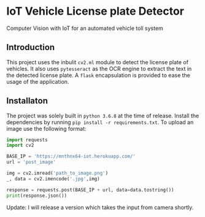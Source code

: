 # IoT Vehicle License plate Detector

Computer Vision with IoT for an automated vehicle toll system

## Introduction

This project uses the inbulit `cv2.ml` module to detect the license plate of vehicles. It also uses `pytesseract` as the OCR engine to extract the text in the detected license plate. A `flask` encapsulation is provided to ease the usage of the application.

## Installaton

The project was solely built in `python 3.6.8` at the time of release. Install the dependencies by running `pip install -r requirements.txt`.
To upload an image use the following format:

```python
import requests
import cv2

BASE_IP = 'https://mnthnx64-iot.herokuapp.com/'
url = 'post_image'

img = cv2.imread('path_to_image.png')
_, data = cv2.imencode('.jpg',img)

response = requests.post(BASE_IP + url, data=data.tostring())
print(response.json())
```

Update: I will release a version which takes the input from camera shortly.
